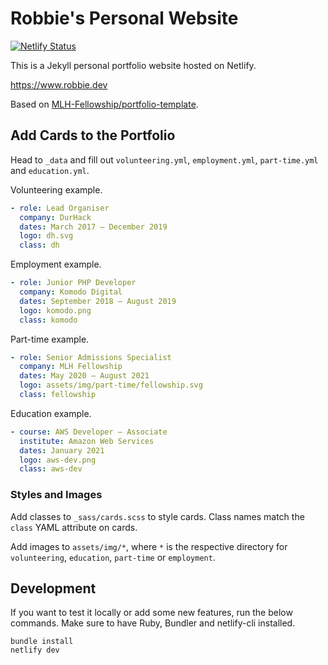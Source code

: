 # Robbie's Personal Website

[![Netlify Status](https://api.netlify.com/api/v1/badges/38497b80-a76c-4c5e-b5ee-dfb22f6c9963/deploy-status)](https://app.netlify.com/sites/robbie-dev/deploys)

This is a Jekyll personal portfolio website hosted on Netlify.

https://www.robbie.dev

Based on [MLH-Fellowship/portfolio-template](https://github.com/MLH-Fellowship/portfolio-template).

## Add Cards to the Portfolio

Head to `_data` and fill out `volunteering.yml`, `employment.yml`, `part-time.yml` and `education.yml`.

Volunteering example.
```yaml
- role: Lead Organiser
  company: DurHack
  dates: March 2017 – December 2019
  logo: dh.svg
  class: dh
```

Employment example.
```yaml
- role: Junior PHP Developer
  company: Komodo Digital
  dates: September 2018 – August 2019
  logo: komodo.png
  class: komodo
```

Part-time example.
```yaml
- role: Senior Admissions Specialist
  company: MLH Fellowship
  dates: May 2020 – August 2021
  logo: assets/img/part-time/fellowship.svg
  class: fellowship
```

Education example.
```yaml
- course: AWS Developer – Associate
  institute: Amazon Web Services
  dates: January 2021
  logo: aws-dev.png
  class: aws-dev
```

### Styles and Images
Add classes to `_sass/cards.scss` to style cards. Class names match the `class` YAML attribute on cards.

Add images to `assets/img/*`, where `*` is the respective directory for `volunteering`, `education`, `part-time` or `employment`.

## Development

If you want to test it locally or add some new features, run the below commands. Make sure to have Ruby, Bundler and netlify-cli installed.

```
bundle install
netlify dev
```
